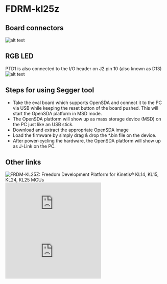# FDRM-kl25z

## Board connectors
![alt text](http://aaronclarke.com/blog.embeddedcoding.com/images/kl25-slide2.jpg)

## RGB LED
PTD1 is also connected to the I/O header on J2 pin 10 (also known as D13)
![alt text](http://visualgdb.com/w/wp-content/uploads/tutorials/arm/kinetis/frdm-kl25z/led-schematics.png)


## Steps for using Segger tool

* Take the eval board which supports OpenSDA and connect it to the PC via USB while keeping the reset button of the board pushed. This will     start the OpenSDA platform in MSD mode.
* The OpenSDA platform will show up as mass storage device (MSD) on the PC just like an USB stick.
* Download and extract the appropriate OpenSDA image
* Load the firmware by simply drag & drop the *.bin file on the device.
* After power-cycling the hardware, the OpenSDA platform will show up as J-Link on the PC.

## Other links

![FRDM-KL25Z: Freedom Development Platform for Kinetis® KL14, KL15, KL24, KL25 MCUs](https://www.nxp.com/products/processors-and-microcontrollers/arm-based-processors-and-mcus/kinetis-cortex-m-mcus/l-seriesultra-low-powerm0-plus/freedom-development-platform-for-kinetis-kl14-kl15-kl24-kl25-mcus:FRDM-KL25Z)
![FDRM-KL25z User's manual](http://www.seeedstudio.com/document/pdf/FRMD-KL25Z.pdf)
![KL25 Reference Manual](https://www.nxp.com/docs/en/reference-manual/KL25P80M48SF0RM.pdf)
